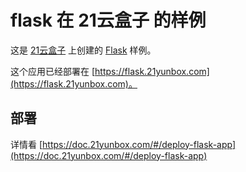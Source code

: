 # flask 在 21云盒子 的样例

这是 [21云盒子](http://www.21yunbox.com/) 上创建的 [Flask](https://github.com/pallets/flask) 样例。

这个应用已经部署在 [https://flask.21yunbox.com](https://flask.21yunbox.com)。

## 部署

详情看 [https://doc.21yunbox.com/#/deploy-flask-app](https://doc.21yunbox.com/#/deploy-flask-app)